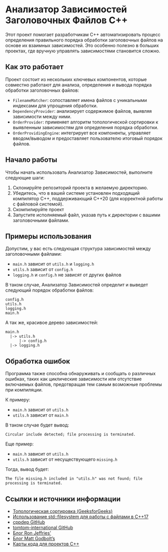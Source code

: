 # Анализатор Зависимостей Заголовочных Файлов C++

Этот проект помогает разработчикам C++ автоматизировать процесс определения правильного порядка обработки заголовочных файлов на основе их взаимных зависимостей. Это особенно полезно в больших проектах, где вручную управлять зависимостями становится сложно.

## Как это работает

Проект состоит из нескольких ключевых компонентов, которые совместно работают для анализа, определения и вывода порядка обработки заголовочных файлов:

- `FilenameMatcher`: сопоставляет имена файлов с уникальными индексами для упрощения обработки.
- `DependencyProvider`: анализирует содержимое файлов, выявляя зависимости между ними.
- `OrderProvider`: применяет алгоритм топологической сортировки к выявленным зависимостям для определения порядка обработки.
- `OrderProvidingEngine`: интегрирует все компоненты, управляет вводом/выводом и предоставляет пользователю итоговый порядок файлов.

## Начало работы

Чтобы начать использовать Анализатор Зависимостей, выполните следующие шаги:

1. Склонируйте репозиторий проекта в желаемую директорию.
2. Убедитесь, что в вашей системе установлен подходящий компилятор C++, поддерживающий C++20 (для корректной работы с файловой системой).
3. Скомпилируйте проект
4. Запустите исполняемый файл, указав путь к директории с вашими заголовочными файлами.

## Примеры использования

Допустим, у вас есть следующая структура зависимостей между заголовочными файлами:

- `main.h` зависит от `utils.h` и `logging.h`
- `utils.h` зависит от `config.h`
- `logging.h` и `config.h` не зависят от других файлов

В таком случае, Анализатор Зависимостей определит и выведет следующий порядок обработки файлов:

```
config.h
utils.h
logging.h
main.h
```
А так же, красивое дерево зависимостей:
```
main.h
  |-> utils.h
      |-> config.h
  |-> logging.h
```

## Обработка ошибок

Программа также способна обнаруживать и сообщать о различных ошибках, таких как циклические зависимости или отсутствие включаемых файлов, предотвращая тем самым возможные проблемы при компиляции.

К примеру: 
- `main.h` зависит от `utils.h`
- `utils.h` зависит от `main.h`

В таком случае будет вывод: 
```
Circular include detected; file processing is terminated.
```

Еще пример: 
- `main.h` зависит от `utils.h`
- `utils.h` зависит от несуществующего `missing.h`

Тогда, вывод будет: 
```
The file missing.h included in "utils.h" was not found; file processing is terminated.
```


## Ссылки и источники информации

- [Топологическая сортировка (GeeksforGeeks)](https://www.geeksforgeeks.org/topological-sorting/)
- [Использование std::filesystem для работы с файлами в C++17](https://en.cppreference.com/w/cpp/filesystem)
- [cppdep GitHub](https://github.com/rakhimov/cppdep)
- [tomtom-international GitHub](https://github.com/tomtom-international/cpp-dependencies)
- [Блог Ron Jeffries'](https://www.ronjeffries.com/xprog/articles/tfddep1/)
- [Блог Matt Godbolt’s](https://xania.org/200712/c-plus-plus-header-dependency-tricks)
- [Карты кода для проектов C++](https://learn.microsoft.com/en-us/visualstudio/modeling/code-maps-for-cpp?view=vs-2022)
